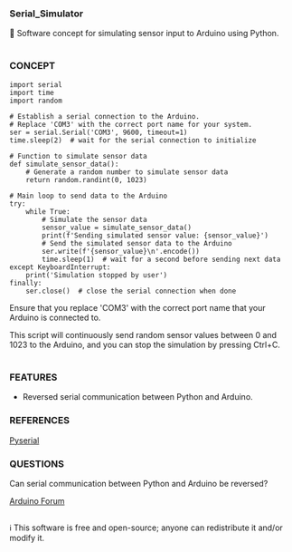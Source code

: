 ### Serial_Simulator

🔣 Software concept for simulating sensor input to Arduino using Python.

#

### CONCEPT

```
import serial
import time
import random

# Establish a serial connection to the Arduino.
# Replace 'COM3' with the correct port name for your system.
ser = serial.Serial('COM3', 9600, timeout=1)
time.sleep(2)  # wait for the serial connection to initialize

# Function to simulate sensor data
def simulate_sensor_data():
    # Generate a random number to simulate sensor data
    return random.randint(0, 1023)

# Main loop to send data to the Arduino
try:
    while True:
        # Simulate the sensor data
        sensor_value = simulate_sensor_data()
        print(f'Sending simulated sensor value: {sensor_value}')
        # Send the simulated sensor data to the Arduino
        ser.write(f'{sensor_value}\n'.encode())
        time.sleep(1)  # wait for a second before sending next data
except KeyboardInterrupt:
    print('Simulation stopped by user')
finally:
    ser.close()  # close the serial connection when done
```

Ensure that you replace 'COM3' with the correct port name that your Arduino is connected to. 

This script will continuously send random sensor values between 0 and 1023 to the Arduino, and you can stop the simulation by pressing Ctrl+C.

#

### FEATURES

- Reversed serial communication between Python and Arduino.

### REFERENCES

[Pyserial](https://pyserial.readthedocs.io/en/latest/pyserial.html)

### QUESTIONS

Can serial communication between Python and Arduino be reversed?

[Arduino Forum](https://forum.arduino.cc/t/serial-communication-between-python-and-arduino/1158919/4)

##

ℹ️ This software is free and open-source; anyone can redistribute it and/or modify it.
